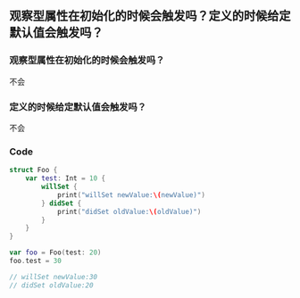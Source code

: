 ## 观察型属性在初始化的时候会触发吗？定义的时候给定默认值会触发吗？

### 观察型属性在初始化的时候会触发吗？

不会

### 定义的时候给定默认值会触发吗？

不会



### Code

```swift
struct Foo {
    var test: Int = 10 {
        willSet {
            print("willSet newValue:\(newValue)")
        } didSet {
            print("didSet oldValue:\(oldValue)")
        }
    }
}

var foo = Foo(test: 20)
foo.test = 30

// willSet newValue:30
// didSet oldValue:20
```


